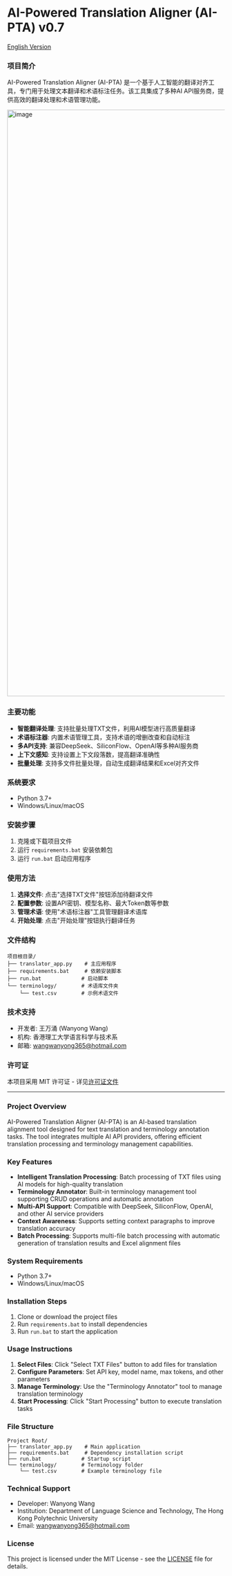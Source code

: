 # AI-Powered Translation Aligner (AI-PTA) v0.7

[English Version](#english-version)

### 项目简介
AI-Powered Translation Aligner (AI-PTA) 是一个基于人工智能的翻译对齐工具，专门用于处理文本翻译和术语标注任务。该工具集成了多种AI API服务商，提供高效的翻译处理和术语管理功能。

<img width="1204" height="1354" alt="image" src="https://github.com/user-attachments/assets/a02de8d7-3e89-42e3-93d2-c66a66001a0c" />

### 主要功能
- **智能翻译处理**: 支持批量处理TXT文件，利用AI模型进行高质量翻译
- **术语标注器**: 内置术语管理工具，支持术语的增删改查和自动标注
- **多API支持**: 兼容DeepSeek、SiliconFlow、OpenAI等多种AI服务商
- **上下文感知**: 支持设置上下文段落数，提高翻译准确性
- **批量处理**: 支持多文件批量处理，自动生成翻译结果和Excel对齐文件

### 系统要求
- Python 3.7+
- Windows/Linux/macOS

### 安装步骤
1. 克隆或下载项目文件
2. 运行 `requirements.bat` 安装依赖包
3. 运行 `run.bat` 启动应用程序

### 使用方法
1. **选择文件**: 点击"选择TXT文件"按钮添加待翻译文件
2. **配置参数**: 设置API密钥、模型名称、最大Token数等参数
3. **管理术语**: 使用"术语标注器"工具管理翻译术语库
4. **开始处理**: 点击"开始处理"按钮执行翻译任务

### 文件结构
```
项目根目录/
├── translator_app.py    # 主应用程序
├── requirements.bat     # 依赖安装脚本
├── run.bat             # 启动脚本
└── terminology/        # 术语库文件夹
    └── test.csv        # 示例术语文件
```

### 技术支持
- 开发者: 王万涌 (Wanyong Wang)
- 机构: 香港理工大学语言科学与技术系
- 邮箱: wangwanyong365@hotmail.com

### 许可证
本项目采用 MIT 许可证 - 详见[许可证文件](LICENSE)

---

<a id="english-version"></a>
### Project Overview
AI-Powered Translation Aligner (AI-PTA) is an AI-based translation alignment tool designed for text translation and terminology annotation tasks. The tool integrates multiple AI API providers, offering efficient translation processing and terminology management capabilities.

### Key Features
- **Intelligent Translation Processing**: Batch processing of TXT files using AI models for high-quality translation
- **Terminology Annotator**: Built-in terminology management tool supporting CRUD operations and automatic annotation
- **Multi-API Support**: Compatible with DeepSeek, SiliconFlow, OpenAI, and other AI service providers
- **Context Awareness**: Supports setting context paragraphs to improve translation accuracy
- **Batch Processing**: Supports multi-file batch processing with automatic generation of translation results and Excel alignment files

### System Requirements
- Python 3.7+
- Windows/Linux/macOS

### Installation Steps
1. Clone or download the project files
2. Run `requirements.bat` to install dependencies
3. Run `run.bat` to start the application

### Usage Instructions
1. **Select Files**: Click "Select TXT Files" button to add files for translation
2. **Configure Parameters**: Set API key, model name, max tokens, and other parameters
3. **Manage Terminology**: Use the "Terminology Annotator" tool to manage translation terminology
4. **Start Processing**: Click "Start Processing" button to execute translation tasks

### File Structure
```
Project Root/
├── translator_app.py    # Main application
├── requirements.bat     # Dependency installation script
├── run.bat             # Startup script
└── terminology/        # Terminology folder
    └── test.csv        # Example terminology file
```

### Technical Support
- Developer: Wanyong Wang
- Institution: Department of Language Science and Technology, The Hong Kong Polytechnic University
- Email: wangwanyong365@hotmail.com

### License
This project is licensed under the MIT License - see the [LICENSE](LICENSE) file for details.
